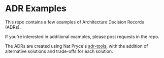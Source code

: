 # ADR Examples

This repo contains a few examples of Architecture Decision Records (ADRs). 

If you're interested in additional examples, please post requests in the repo.

The ADRs are created using Nat Pryce's [adr-tools](https://github.com/npryce/adr-tools), with the addition of alternative solutions and trade-offs for each solution.

